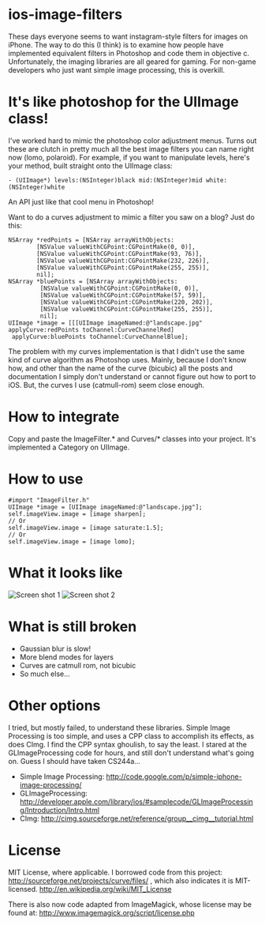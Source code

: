 ios-image-filters
======================

These days everyone seems to want instagram-style filters for images on iPhone. The way to do this (I think) is to examine how people have implemented equivalent filters in Photoshop and code them in objective c. Unfortunately, the imaging libraries are all geared for gaming. For non-game developers who just want simple image processing, this is overkill.

It's like photoshop for the UIImage class!
======================
I've worked hard to mimic the photoshop color adjustment menus. Turns out these are clutch in pretty much all the best image filters you can name right now (lomo, polaroid). For example, if you want to manipulate levels, here's your method, built straight onto the UIImage class:

    - (UIImage*) levels:(NSInteger)black mid:(NSInteger)mid white:(NSInteger)white

An API just like that cool menu in Photoshop!

Want to do a curves adjustment to mimic a filter you saw on a blog? Just do this:

    NSArray *redPoints = [NSArray arrayWithObjects:
            [NSValue valueWithCGPoint:CGPointMake(0, 0)],
            [NSValue valueWithCGPoint:CGPointMake(93, 76)],
            [NSValue valueWithCGPoint:CGPointMake(232, 226)],
            [NSValue valueWithCGPoint:CGPointMake(255, 255)],
            nil];
    NSArray *bluePoints = [NSArray arrayWithObjects:
             [NSValue valueWithCGPoint:CGPointMake(0, 0)],
             [NSValue valueWithCGPoint:CGPointMake(57, 59)],
             [NSValue valueWithCGPoint:CGPointMake(220, 202)],
             [NSValue valueWithCGPoint:CGPointMake(255, 255)],
             nil];
    UIImage *image = [[[UIImage imageNamed:@"landscape.jpg" applyCurve:redPoints toChannel:CurveChannelRed] 
     applyCurve:bluePoints toChannel:CurveChannelBlue];

The problem with my curves implementation is that I didn't use the same kind of curve algorithm as Photoshop uses. Mainly, because I don't know how, and other than the name of the curve (bicubic) all the posts and documentation I simply don't understand or cannot figure out how to port to iOS. But, the curves I use (catmull-rom) seem close enough.

How to integrate
======================
Copy and paste the ImageFilter.* and Curves/* classes into your project. It's implemented a Category on UIImage.

How to use
======================
    #import "ImageFilter.h"
    UIImage *image = [UIImage imageNamed:@"landscape.jpg"];
    self.imageView.image = [image sharpen];
    // Or
    self.imageView.image = [image saturate:1.5];
    // Or
    self.imageView.image = [image lomo];

What it looks like
======================
![Screen shot 1](/esilverberg/ios-image-filters/raw/master/docs/ss1.png)
![Screen shot 2](/esilverberg/ios-image-filters/raw/master/docs/ss2.png)


What is still broken
======================

- Gaussian blur is slow!
- More blend modes for layers
- Curves are catmull rom, not bicubic
- So much else...

Other options
=============
I tried, but mostly failed, to understand these libraries. Simple Image Processing is too simple, and uses a CPP class to accomplish its effects, as does CImg. I find the CPP syntax ghoulish, to say the least. I stared at the GLImageProcessing code for hours, and still don't understand what's going on. Guess I should have taken CS244a...

- Simple Image Processing: http://code.google.com/p/simple-iphone-image-processing/
- GLImageProcessing: http://developer.apple.com/library/ios/#samplecode/GLImageProcessing/Introduction/Intro.html
- CImg: http://cimg.sourceforge.net/reference/group__cimg__tutorial.html 

License
=======
MIT License, where applicable. I borrowed code from this project: http://sourceforge.net/projects/curve/files/ , which also indicates it is MIT-licensed. 
http://en.wikipedia.org/wiki/MIT_License

There is also now code adapted from ImageMagick, whose license may be found at: http://www.imagemagick.org/script/license.php